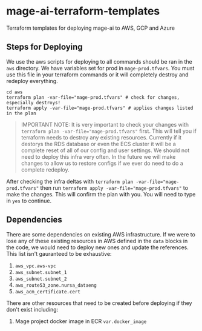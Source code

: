 # mage-ai-terraform-templates
Terraform templates for deploying mage-ai to AWS, GCP and Azure

## Steps for Deploying

We use the aws scripts for deploying to all commands should be ran in the `aws` directory. We have variables set for prod in `mage-prod.tfvars`. You must use this file in your terraform commands or it will completely destroy and redeploy everything.

```
cd aws
terraform plan -var-file="mage-prod.tfvars" # check for changes, especially destroys!
terraform apply -var-file="mage-prod.tfvars" # applies changes listed in the plan
```

> IMPORTANT NOTE: It is very important to check your changes with `terraform plan -var-file="mage-prod.tfvars"` first. This will tell you if terraform needs to destroy any existing resources. Currently if it destorys the RDS database or even the ECS cluster it will be a complete reset of all of our config and user settings. We should not need to deploy this infra very often. In the future we will make changes to allow us to restore configs if we ever do need to do a complete redeploy. 

After checking the infra deltas with `terraform plan -var-file="mage-prod.tfvars"` then run `terraform apply -var-file="mage-prod.tfvars"` to make the changes. This will confirm the plan with you. You will need to type in `yes` to continue. 

## Dependencies

There are some dependencies on existing AWS infrastructure. If we were to lose any of these existing resources in AWS defined in the `data` blocks in the code, we would need to deploy new ones and update the references. This list isn't gauranteed to be exhaustive:

1. `aws_vpc.aws-vpc`
2. `aws_subnet.subnet_1`
3. `aws_subnet.subnet_2`
4. `aws_route53_zone.nursa_dataeng` 
5. `aws_acm_certificate.cert`

There are other resources that need to be created before deploying if they don't exist including:

1. Mage project docker image in ECR `var.docker_image`
